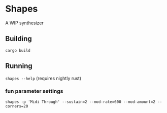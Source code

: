 # Shapes

A WIP synthesizer

## Building

`cargo build`

## Running

`shapes --help` (requires nightly rust)

### fun parameter settings
`shapes -p 'Midi Through' --sustain=2 --mod-rate=600 --mod-amount=2 --corners=20`
